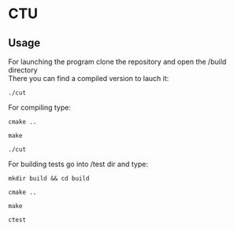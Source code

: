 # CTU

## Usage

For launching the program clone the repository and open the /build directory  
There you can find a compiled version to lauch it:

```
./cut
```

For compiling type:

```
cmake ..
```

```
make
```

```
./cut
```

For building tests go into /test dir and type:

```
mkdir build && cd build
```

```
cmake ..
```

```
make
```

```
ctest
```
